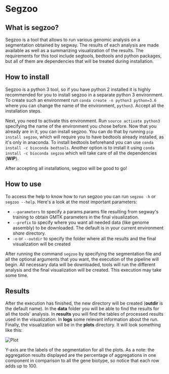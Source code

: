 # Segzoo

## What is segzoo?

Segzoo is a tool that allows to run various genomic analysis on a segmentation obtained by segway. The results of each analysis are made available as well as a summarizing visualization of the results. The requirements for this tool include segtools, bedtools and python packages, but all of them are dependencies that will be treated during installation.

## How to install

Segzoo is a python 3 tool, so if you have python 2 installed it is highly recommended for you to install segzoo in a separate python 3 environment. To create such an environment run `conda create -n python3 python=3.6` where you can change the name of the environment, `python3`. Accept all the installation steps.

Next, you need to activate this environment. Run `source activate python3` specifying the name of the environment you chose before. Now that you already are in it, you can install segzoo. You can do that by running `pip install segzoo`, which will require you to have bedtools already installed, as it's only in anaconda. To install bedtools beforehand you can use `conda install -c bioconda bedtools`. Another option is to install it using `conda install -c bioconda segzoo` which will take care of all the dependencies (__WIP__).

After accepting all installations, segzoo will be good to go!

## How to use

To access the help to know how to run segzoo you can run `segzoo -h` or `segzoo --help`. Here's a look at the most important parameters:
- `--parameters` to specify a params.params file resulting from segway's training to obtain GMTK parameters in the final visualization.
- `--prefix` to specify where you want all needed data (like genome assembly) to be downloaded. The default is in your current environment *share* directory.
- `-o` or `--outdir` to specify the folder where all the results and the final visualization will be created

After running the command `segzoo` by specifying the segmentation file and all the optional arguments that you want, the execution of the pipeline will begin. All necessary data will be downloaded, tools will run the different analysis and the final visualization will be created. This execution may take some time.

## Results

After the execution has finished, the new directory will be created (**outdir** is the default name). In the **data** folder you will be able to find the results for all the tools' analysis. In **results** you will find the tables of processed results used in the visualization. In **logs** some relevant information about the run. Finally, the visualization will be in the **plots** directory. It will look something like this:

![Plot](https://bitbucket.org/hoffmanlab/segzoo/raw/default/plots/plot.png)

Y-axis are the labels of the segmentation for all the plots. As a note: the aggregation results displayed are the percentage of aggregations in one component in comparison to all the gene biotype, so notice that each row adds up to 100.

